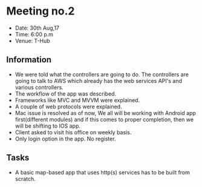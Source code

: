 # Meeting no.2
* Date: 30th Aug,17
* Time: 6:00 p.m
* Venue: T-Hub

## Information
* We were told what the controllers are going to do. The controllers are going to talk to AWS which already has the web services API's and various controllers.
* The workflow of the app was described.
* Frameworks like MVC and MVVM were explained.
* A couple of web protocols were explained.
* Mac issue is resolved as of now, We all will be working with Android app first(different modules) and if this comes to proper completion, then we will be shifting to IOS app.
* Client asked to visit his office on weekly basis.
* Only login option in the app. No register.

## Tasks
* A basic map-based app that uses http(s) services has to be built from scratch.


